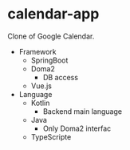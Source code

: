 # calendar-app
Clone of Google Calendar.

- Framework
  - SpringBoot
  - Doma2
    - DB access
  - Vue.js
- Language
  - Kotlin
    - Backend main language
  - Java
    - Only Doma2 interfac
  - TypeScripte

